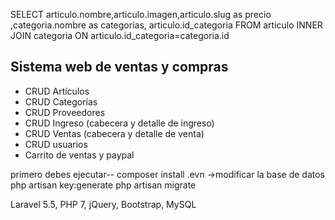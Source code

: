 SELECT articulo.nombre,articulo.imagen,articulo.slug as precio ,categoria.nombre as categorias, articulo.id_categoria FROM articulo INNER JOIN categoria ON articulo.id_categoria=categoria.id
## Sistema web de ventas y compras

- CRUD Artículos
- CRUD Categorías
- CRUD Proveedores
- CRUD Ingreso (cabecera y detalle de ingreso)
- CRUD Ventas (cabecera y detalle de venta)
- CRUD usuarios
- Carrito de ventas y paypal

primero debes ejecutar--
composer install
.evn ->modificar la base de datos
php artisan key:generate
php artisan migrate


Laravel 5.5, PHP 7, jQuery, Bootstrap, MySQL

